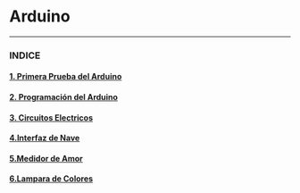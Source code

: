 # Arduino

---

### INDICE

#### [1. Primera Prueba del Arduino](https://github.com/Baultek/Arduino/blob/main/1.Prueba%20Arduino.md#1-prueba-del-arduino)

#### [2. Programación del Arduino](https://github.com/Baultek/Arduino/blob/main/1.Prueba%20Programaci%C3%B3n.md#programacion-arduino)

#### [3. Circuitos Electricos](https://github.com/Baultek/Arduino/blob/main/Circuitos%20Electricos.md#circuitos-electricos)

#### [4.Interfaz de Nave](https://github.com/Baultek/Arduino/blob/main/Interfaz%20de%20Nave.md#interfaz-de-nave)

#### [5.Medidor de Amor](https://github.com/Baultek/Arduino/blob/main/Medidor%20de%20Amor.md#proyecto-medidor-de-amor)

#### [6.Lampara de Colores](https://github.com/Baultek/Arduino/blob/main/Lampara%20de%20Varios%20Colores.md#pwm-pulse-with-modulation)
